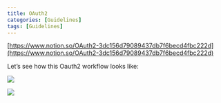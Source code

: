 ```yaml
---
title: OAuth2
categories: [Guidelines]
tags: [Guidelines]
---
```


[https://www.notion.so/OAuth2-3dc156d79089437db7f6becd4fbc222d](https://www.notion.so/OAuth2-3dc156d79089437db7f6becd4fbc222d)


Let’s see how this Oauth2 workflow looks like:


![](https://prod-files-secure.s3.us-west-2.amazonaws.com/9960fb2a-b75e-4bea-a8f9-b00925db1215/3bce41e0-99e8-4ebd-9701-e2bc9cbb79a2/Untitled.png?X-Amz-Algorithm=AWS4-HMAC-SHA256&X-Amz-Content-Sha256=UNSIGNED-PAYLOAD&X-Amz-Credential=ASIAZI2LB466V7RIIYXL%2F20250205%2Fus-west-2%2Fs3%2Faws4_request&X-Amz-Date=20250205T202235Z&X-Amz-Expires=3600&X-Amz-Security-Token=IQoJb3JpZ2luX2VjEDIaCXVzLXdlc3QtMiJHMEUCIQCg4yNlVTzpLZ9NK%2FQdMBFpHNsaLEtfSWqT2KVlswbLkgIgcvF8MunWeYScbCvHU%2BVUf8KxJmBCgBxPvXDw06mEpI8q%2FwMIShAAGgw2Mzc0MjMxODM4MDUiDCI0khgzJglisULC6CrcA685fldn8aIc6ug9%2FYT5Kv4QyeREKH3WPzZA4KRpTN2Y411VkXOLNdg9diD4mz3zJYO7W9pZ6WRFDwL9SmkmXgjqeTh8rIS95y5gANJdRL9UkZvSeIcTCN166tG2nc2fvO32eDbAwtviW0d0JfPJlyXX203V6J5JS3EClyHzuZTkNrhN73uyz499Z8vOntlSKyZylT2ZihHecuBFAFZC2QUabOm1qUeTdQIYmZ8qY0q4mthqNAxAC9CamaLMuCbVMmu8kIqvshy305ZMf2d%2Fqjv3ypXYfqFNgWqfvJrGN9gTvTSz3KLW%2BaB1i1PoJnHuM36VwhnHWkEXn8JZEdQgIDd%2FMhuNAbYlrO73r9Bs%2FLbtsiCc6LccU1Vr4T%2BeNWxqRD1mQ%2BNsgaYXBtVHzp%2FVs4ENDItVsqvh8PkMxAdP8KNRS481a7TMt9GHWrohDugvpD9m%2FNbQsRFCj%2B4x7YtT0xlJmBFYiO7DL4BbJMapIY7QxQgOUTD5VYXpvQJuitbjCXF0Cae53MttcbGJfoQgxMWT7UtqwQ7aotEGigJzqGBlBfSHW1sy61ahXYq5cFPD2KtBL87xNtaGhWg782WWcNR4ocHFUKWYtk4KZgA0Wr4Ir%2FkmqrvsMvscV186MMe7jr0GOqUBURRn%2Bbv0t9DLiqSJTfO8xWag9qpiCz9iVhS8JodkRg0ttMtMvrCLUEDo5E2Wnd1ZhlhBMM5hB7jvQ3U%2FofsCFezLgQ6h7BmP%2BswVJ8cmuS7iNzWKQW1TNzuA06skOMDnr%2FQ9R3Owe09PMvWVwx9Xgj7bTSi%2BjOm4QpHbllzv%2BbZcuKp9%2B%2BhL82vvC5j%2Fo6V2DZlQXAdgNOsc3Z3qXiEWjphqp1QP&X-Amz-Signature=2f15ca79156b1040ea060db7f986ef2c429de3a9e62a9fd43545cb81d2791808&X-Amz-SignedHeaders=host&x-id=GetObject)


![](https://prod-files-secure.s3.us-west-2.amazonaws.com/9960fb2a-b75e-4bea-a8f9-b00925db1215/27d32b66-de43-41de-80f7-7edb81d1190f/Untitled.png?X-Amz-Algorithm=AWS4-HMAC-SHA256&X-Amz-Content-Sha256=UNSIGNED-PAYLOAD&X-Amz-Credential=ASIAZI2LB466V7RIIYXL%2F20250205%2Fus-west-2%2Fs3%2Faws4_request&X-Amz-Date=20250205T202235Z&X-Amz-Expires=3600&X-Amz-Security-Token=IQoJb3JpZ2luX2VjEDIaCXVzLXdlc3QtMiJHMEUCIQCg4yNlVTzpLZ9NK%2FQdMBFpHNsaLEtfSWqT2KVlswbLkgIgcvF8MunWeYScbCvHU%2BVUf8KxJmBCgBxPvXDw06mEpI8q%2FwMIShAAGgw2Mzc0MjMxODM4MDUiDCI0khgzJglisULC6CrcA685fldn8aIc6ug9%2FYT5Kv4QyeREKH3WPzZA4KRpTN2Y411VkXOLNdg9diD4mz3zJYO7W9pZ6WRFDwL9SmkmXgjqeTh8rIS95y5gANJdRL9UkZvSeIcTCN166tG2nc2fvO32eDbAwtviW0d0JfPJlyXX203V6J5JS3EClyHzuZTkNrhN73uyz499Z8vOntlSKyZylT2ZihHecuBFAFZC2QUabOm1qUeTdQIYmZ8qY0q4mthqNAxAC9CamaLMuCbVMmu8kIqvshy305ZMf2d%2Fqjv3ypXYfqFNgWqfvJrGN9gTvTSz3KLW%2BaB1i1PoJnHuM36VwhnHWkEXn8JZEdQgIDd%2FMhuNAbYlrO73r9Bs%2FLbtsiCc6LccU1Vr4T%2BeNWxqRD1mQ%2BNsgaYXBtVHzp%2FVs4ENDItVsqvh8PkMxAdP8KNRS481a7TMt9GHWrohDugvpD9m%2FNbQsRFCj%2B4x7YtT0xlJmBFYiO7DL4BbJMapIY7QxQgOUTD5VYXpvQJuitbjCXF0Cae53MttcbGJfoQgxMWT7UtqwQ7aotEGigJzqGBlBfSHW1sy61ahXYq5cFPD2KtBL87xNtaGhWg782WWcNR4ocHFUKWYtk4KZgA0Wr4Ir%2FkmqrvsMvscV186MMe7jr0GOqUBURRn%2Bbv0t9DLiqSJTfO8xWag9qpiCz9iVhS8JodkRg0ttMtMvrCLUEDo5E2Wnd1ZhlhBMM5hB7jvQ3U%2FofsCFezLgQ6h7BmP%2BswVJ8cmuS7iNzWKQW1TNzuA06skOMDnr%2FQ9R3Owe09PMvWVwx9Xgj7bTSi%2BjOm4QpHbllzv%2BbZcuKp9%2B%2BhL82vvC5j%2Fo6V2DZlQXAdgNOsc3Z3qXiEWjphqp1QP&X-Amz-Signature=2e056d9938ab9e43a8e6fc21d2a576f07abe77a94ab09f8f4f089d3b5a625e66&X-Amz-SignedHeaders=host&x-id=GetObject)

